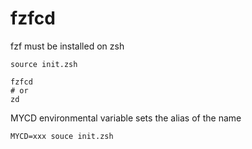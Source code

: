 # fzfcd

fzf must be installed
on zsh

```
source init.zsh
```

```
fzfcd
# or
zd
```

MYCD environmental variable sets the alias of the name

```
MYCD=xxx souce init.zsh
```
